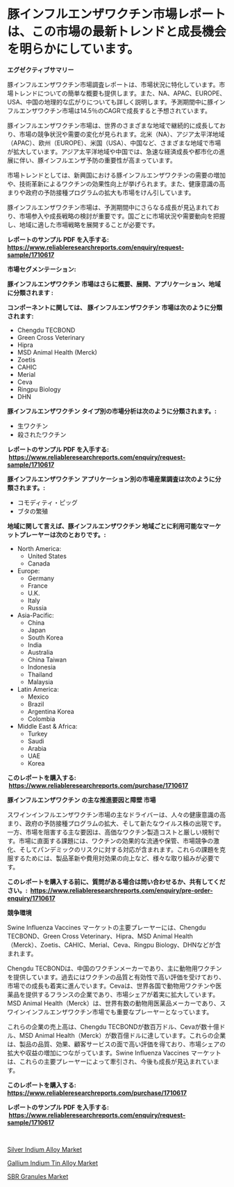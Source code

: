 <p><h1>豚インフルエンザワクチン市場レポートは、この市場の最新トレンドと成長機会を明らかにしています。</h1></p><p><strong>エグゼクティブサマリー</strong></p>
<p><p>豚インフルエンザワクチン市場調査レポートは、市場状況に特化しています。市場トレンドについての簡単な概要も提供します。また、NA、APAC、EUROPE、USA、中国の地理的な広がりについても詳しく説明します。予測期間中に豚インフルエンザワクチン市場は14.5％のCAGRで成長すると予想されています。</p><p>豚インフルエンザワクチン市場は、世界のさまざまな地域で継続的に成長しており、市場の競争状況や需要の変化が見られます。北米（NA）、アジア太平洋地域（APAC）、欧州（EUROPE）、米国（USA）、中国など、さまざまな地域で市場が拡大しています。アジア太平洋地域や中国では、急速な経済成長や都市化の進展に伴い、豚インフルエンザ予防の重要性が高まっています。</p><p>市場トレンドとしては、新興国における豚インフルエンザワクチンの需要の増加や、技術革新によるワクチンの効果性向上が挙げられます。また、健康意識の高まりや政府の予防接種プログラムの拡大も市場をけん引しています。</p><p>豚インフルエンザワクチン市場は、予測期間中にさらなる成長が見込まれており、市場参入や成長戦略の検討が重要です。国ごとに市場状況や需要動向を把握し、地域に適した市場戦略を展開することが必要です。</p></p>
<p><strong>レポートのサンプル PDF を入手する: <a href="https://www.reliableresearchreports.com/enquiry/request-sample/1710617">https://www.reliableresearchreports.com/enquiry/request-sample/1710617</a></strong></p>
<p><strong>市場セグメンテーション:</strong></p>
<p><strong> 豚インフルエンザワクチン 市場はさらに概要、展開、アプリケーション、地域に分類されます :</strong></p>
<p><strong>コンポーネントに関しては、 豚インフルエンザワクチン 市場は次のように分類されます: &nbsp;</strong></p>
<p><ul><li>Chengdu TECBOND</li><li>Green Cross Veterinary</li><li>Hipra</li><li>MSD Animal Health (Merck)</li><li>Zoetis</li><li>CAHIC</li><li>Merial</li><li>Ceva</li><li>Ringpu Biology</li><li>DHN</li></ul></p>
<p><strong> 豚インフルエンザワクチン タイプ別の市場分析は次のように分類されます。:</strong></p>
<p><ul><li>生ワクチン</li><li>殺されたワクチン</li></ul></p>
<p><strong>レポートのサンプル PDF を入手する: &nbsp;<a href="https://www.reliableresearchreports.com/enquiry/request-sample/1710617">https://www.reliableresearchreports.com/enquiry/request-sample/1710617</a></strong></p>
<p><strong> 豚インフルエンザワクチン アプリケーション別の市場産業調査は次のように分類されます。:</strong></p>
<p><ul><li>コモディティ・ピッグ</li><li>ブタの繁殖</li></ul></p>
<p><strong>地域に関して言えば、豚インフルエンザワクチン 地域ごとに利用可能なマーケットプレーヤーは次のとおりです。:</strong></p>
<p><ul>
    <li>
        North America:
        <ul>
            <li>United States</li>
            <li>Canada</li>
        </ul>
    </li>
    <li>
        Europe:
        <ul>
            <li>Germany</li>
            <li>France</li>
            <li>U.K.</li>
            <li>Italy</li>
            <li>Russia</li>
        </ul>
    </li>
    <li>
        Asia-Pacific:
        <ul>
            <li>China</li>
            <li>Japan</li>
            <li>South Korea</li>
            <li>India</li>
            <li>Australia</li>
            <li>China Taiwan</li>
            <li>Indonesia</li>
            <li>Thailand</li>
            <li>Malaysia</li>
        </ul>
    </li>
    <li>
        Latin America:
        <ul>
            <li>Mexico</li>
            <li>Brazil</li>
            <li>Argentina Korea</li>
            <li>Colombia</li>
        </ul>
    </li>
    <li>
        Middle East & Africa:
        <ul>
            <li>Turkey</li>
            <li>Saudi</li>
            <li>Arabia</li>
            <li>UAE</li>
            <li>Korea</li>
        </ul>
    </li>
    </ul></p>
<p><strong>このレポートを購入する: &nbsp;<a href="https://www.reliableresearchreports.com/purchase/1710617">https://www.reliableresearchreports.com/purchase/1710617</a></strong></p>
<p><strong>豚インフルエンザワクチン の主な推進要因と障壁 市場</strong></p>
<p><p>スワインインフルエンザワクチン市場の主なドライバーは、人々の健康意識の高まり、政府の予防接種プログラムの拡大、そして新たなウイルス株の出現です。一方、市場を阻害する主な要因は、高価なワクチン製造コストと厳しい規制です。市場に直面する課題には、ワクチンの効果的な流通や保管、市場競争の激化、そしてパンデミックのリスクに対する対応が含まれます。これらの課題を克服するためには、製品革新や費用対効果の向上など、様々な取り組みが必要です。</p></p>
<p><strong>このレポートを購入する前に、質問がある場合は問い合わせるか、共有してください。:&nbsp; <a href="https://www.reliableresearchreports.com/enquiry/pre-order-enquiry/1710617">https://www.reliableresearchreports.com/enquiry/pre-order-enquiry/1710617</a></strong></p>
<p><strong>競争環境</strong></p>
<p><p>Swine Influenza Vaccines マーケットの主要プレーヤーには、Chengdu TECBOND、Green Cross Veterinary、Hipra、MSD Animal Health（Merck）、Zoetis、CAHIC、Merial、Ceva、Ringpu Biology、DHNなどが含まれます。</p><p>Chengdu TECBONDは、中国のワクチンメーカーであり、主に動物用ワクチンを提供しています。過去にはワクチンの品質と有効性で高い評価を受けており、市場での成長も着実に進んでいます。Cevaは、世界各国で動物用ワクチンや医薬品を提供するフランスの企業であり、市場シェアが着実に拡大しています。MSD Animal Health（Merck）は、世界有数の動物用医薬品メーカーであり、スワインインフルエンザワクチン市場でも重要なプレーヤーとなっています。</p><p>これらの企業の売上高は、Chengdu TECBONDが数百万ドル、Cevaが数十億ドル、MSD Animal Health（Merck）が数百億ドルに達しています。これらの企業は、製品の品質、効果、顧客サービスの面で高い評価を得ており、市場シェアの拡大や収益の増加につながっています。Swine Influenza Vaccines マーケットは、これらの主要プレーヤーによって牽引され、今後も成長が見込まれています。</p></p>
<p><strong>このレポートを購入する: &nbsp; <a href="https://www.reliableresearchreports.com/purchase/1710617">https://www.reliableresearchreports.com/purchase/1710617</a></strong></p>
<p><strong>レポートのサンプル PDF を入手する: &nbsp;<a href="https://www.reliableresearchreports.com/enquiry/request-sample/1710617">https://www.reliableresearchreports.com/enquiry/request-sample/1710617</a></strong><strong></strong></p>
<p>&nbsp;</p>
<p><p><a href="https://github.com/bmorecock/Market-Research-Report-List-2/blob/main/silver-indium-alloy-market.md">Silver Indium Alloy Market</a></p><p><a href="https://github.com/jsmusil/Market-Research-Report-List-2/blob/main/gallium-indium-tin-alloy-market.md">Gallium Indium Tin Alloy Market</a></p><p><a href="https://github.com/yemakinde/Market-Research-Report-List-1/blob/main/sbr-granules-market.md">SBR Granules Market</a></p></p>